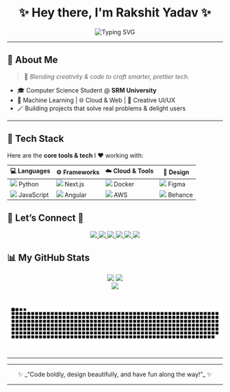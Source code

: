 <h1 align="center">✨ Hey there, I'm Rakshit Yadav ✨</h1>

<p align="center">
<img src="https://readme-typing-svg.demolab.com?font=Fira+Code&duration=3500&pause=1000&color=F97316&center=true&vCenter=true&width=435&lines=Engineering+Student+%F0%9F%92%BB;Machine+Learning+Explorer+%F0%9F%A4%96;Cloud+%26+Web+Builder+%E2%98%81%EF%B8%8F;Creative+Technologist+%F0%9F%8E%A8" alt="Typing SVG" />
</p>

---

## 🌟 About Me

> 🧩 _Blending creativity & code to craft smarter, prettier tech._

- 🎓 Computer Science Student @ **SRM University**
- 🤖 Machine Learning | 🌐 Cloud & Web | 🎨 Creative UI/UX
- 🪄 Building projects that solve real problems & delight users
---

## 🚀 Tech Stack

Here are the **core tools & tech** I ❤️ working with:  

<div align="center">
  
| 💻 Languages | ⚙️ Frameworks | ☁️ Cloud & Tools | 🎨 Design |
|--------------|---------------|-------------------|-----------|
| <img src="https://cdn.jsdelivr.net/gh/devicons/devicon/icons/python/python-original.svg" height="40"/> Python | <img src="https://cdn.jsdelivr.net/gh/devicons/devicon/icons/nextjs/nextjs-original.svg" height="40"/> Next.js | <img src="https://cdn.jsdelivr.net/gh/devicons/devicon/icons/docker/docker-original.svg" height="40"/> Docker | <img src="https://cdn.jsdelivr.net/gh/devicons/devicon/icons/figma/figma-original.svg" height="40"/> Figma |
| <img src="https://cdn.jsdelivr.net/gh/devicons/devicon/icons/javascript/javascript-original.svg" height="40"/> JavaScript | <img src="https://cdn.jsdelivr.net/gh/devicons/devicon/icons/angularjs/angularjs-original.svg" height="40"/> Angular | <img src="https://cdn.jsdelivr.net/gh/devicons/devicon/icons/amazonwebservices/amazonwebservices-original.svg" height="40"/> AWS | <img src="https://cdn.jsdelivr.net/gh/devicons/devicon/icons/behance/behance-original.svg" height="40"/> Behance |

</div>

## 🔗 Let’s Connect 🌈

<p align="center">
  <a href="https://www.linkedin.com/in/rakshityadavv/" target="_blank">
    <img src="https://img.shields.io/badge/-LinkedIn-0A66C2?style=for-the-badge&logo=linkedin&logoColor=white"/>
  </a>
  <a href="https://www.instagram.com/rakshityadavv/" target="_blank">
    <img src="https://img.shields.io/badge/-Instagram-E4405F?style=for-the-badge&logo=instagram&logoColor=white"/>
  </a>
  <a href="https://discordapp.com/users/bettercallrezz" target="_blank">
    <img src="https://img.shields.io/badge/-Discord-5865F2?style=for-the-badge&logo=discord&logoColor=white"/>
  </a>
  <a href="https://www.behance.net/rezzfx" target="_blank">
    <img src="https://img.shields.io/badge/-Behance-1769FF?style=for-the-badge&logo=behance&logoColor=white"/>
  </a>
  <a href="https://dribbble.com/rezzasf" target="_blank">
    <img src="https://img.shields.io/badge/-Dribbble-EA4C89?style=for-the-badge&logo=dribbble&logoColor=white"/>
  </a>
  <a href="https://rakshityadav-portfolio.vercel.app/" target="_blank">
    <img src="https://img.shields.io/badge/-Portfolio-000000?style=for-the-badge&logo=vercel&logoColor=white"/>
  </a>
</p>


## 📊 My GitHub Stats

<div align="center">
  <img src="https://github-readme-stats.vercel.app/api?username=RakshitYadav09&show_icons=true&theme=highcontrast&hide_border=true" height="160"/>
  <img src="https://streak-stats.demolab.com?user=RakshitYadav09&theme=highcontrast&hide_border=true" height="160"/>
</div>

<div align="center">
  <img src="https://github-readme-stats.vercel.app/api/top-langs/?username=RakshitYadav09&layout=compact&theme=highcontrast&hide_border=true" height="160"/>
</div>

<br/>

<p align="center">
  <img src="https://raw.githubusercontent.com/Platane/snk/output/github-contribution-grid-snake.svg" alt="Contribution Snake" />
</p>

---


---

<p align="center">
✨ _“Code boldly, design beautifully, and have fun along the way!”_ ✨  
</p>

---

